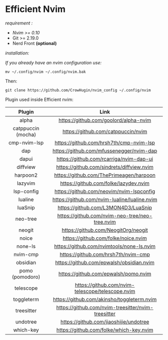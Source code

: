 # Efficient Nvim

*requirement :* 
- *Nvim >= 0.10*
- Git >= 2.19.0
- Nerd Front **(optional)**


*installation:*

*If you already have an nvim configuration use:*

	mv ~/.config/nvim ~/.config/nvim.bak

Then:

    git clone https://github.com/CrowHugin/nvim_config ~/.config/nvim

Plugin used inside Efficient nvim:

|       Plugin       |                        Link                        |
| :----------------: | :------------------------------------------------: |
|       alpha        |       https://github.com/goolord/alpha-nvim        |
| catppuccin (mocha) |         https://github.com/catppuccin/nvim         |
|    cmp-nvim-lsp    |      https://github.com/hrsh7th/cmp-nvim-lsp       |
|        dap         |      https://github.com/mfussenegger/nvim-dap      |
|       dapui        |      https://github.com/rcarriga/nvim-dap-ui       |
|      diffview      |     https://github.com/sindrets/diffview.nvim      |
|      harpoon2      |      https://github.com/ThePrimeagen/harpoon       |
|      lazyvim       |       https://github.com/folke/lazydev.nvim        |
|     lsp-config     |      https://github.com/neovim/nvim-lspconfig      |
|      lualine       |    https://github.com/nvim-lualine/lualine.nvim    |
|      luaSnip       |        https://github.com/L3MON4D3/LuaSnip         |
|      neo-tree      |   https://github.com/nvim-neo-tree/neo-tree.nvim   |
|     neogit<br>     |        https://github.com/NeogitOrg/neogit         |
|       noice        |        https://github.com/folke/noice.nvim         |
|      none-ls       |     https://github.com/nvimtools/none-ls.nvim      |
|      nvim-cmp      |        https://github.com/hrsh7th/nvim-cmp         |
|      obsidian      |      https://github.com/epwalsh/obsidian.nvim      |
|  pomo (pomodoro)   |        https://github.com/epwalsh/pomo.nvim        |
|     telescope      |  https://github.com/nvim-telescope/telescope.nvim  |
|     toggleterm     |     https://github.com/akinsho/toggleterm.nvim     |
|     treesitter     | https://github.com/nvim-treesitter/nvim-treesitter |
|      undotree      |       https://github.com/jiaoshijie/undotree       |
|     which-key      |      https://github.com/folke/which-key.nvim       |


